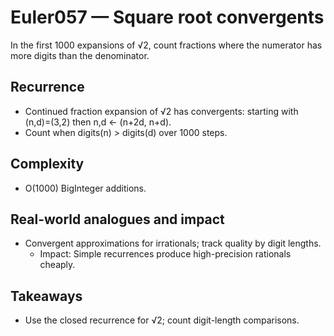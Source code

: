 # Euler057 — Square root convergents

In the first 1000 expansions of √2, count fractions where the numerator has more digits than the denominator.

## Recurrence

- Continued fraction expansion of √2 has convergents: starting with (n,d)=(3,2) then n,d ← (n+2d, n+d).
- Count when digits(n) > digits(d) over 1000 steps.

## Complexity
- O(1000) BigInteger additions.

## Real-world analogues and impact
- Convergent approximations for irrationals; track quality by digit lengths.
  - Impact: Simple recurrences produce high-precision rationals cheaply.

## Takeaways
- Use the closed recurrence for √2; count digit-length comparisons.
